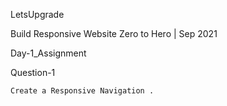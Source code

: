 LetsUpgrade

Build Responsive Website Zero to Hero | Sep 2021

Day-1_Assignment

Question-1
           
    Create a Responsive Navigation .
                    
                    
